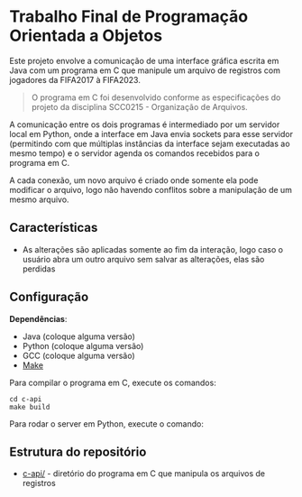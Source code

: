 # Trabalho Final de Programação Orientada a Objetos

Este projeto envolve a comunicação de uma interface gráfica escrita em Java com um programa em C que manipule um arquivo de registros com jogadores da FIFA2017 à FIFA2023.

> O programa em C foi desenvolvido conforme as especificações do projeto da disciplina SCC0215 - Organização de Arquivos.

A comunicação entre os dois programas é intermediado por um servidor local em Python, onde a interface em Java envia sockets para esse servidor (permitindo com que múltiplas instâncias da interface sejam executadas ao mesmo tempo) e o servidor agenda os comandos recebidos para o programa em C.

A cada conexão, um novo arquivo é criado onde somente ela pode modificar o arquivo, logo não havendo conflitos sobre a manipulação de um mesmo arquivo.

## Características

* As alterações são aplicadas somente ao fim da interação, logo caso o usuário abra um outro arquivo sem salvar as alterações, elas são perdidas

## Configuração

**Dependências**:
* Java (coloque alguma versão)
* Python (coloque alguma versão)
* GCC (coloque alguma versão)
* [Make](https://www.gnu.org/software/make/)

Para compilar o programa em C, execute os comandos:

```
cd c-api
make build
```

Para rodar o server em Python, execute o comando:



## Estrutura do repositório

* [c-api/](c-api/) - diretório do programa em C que manipula os arquivos de registros